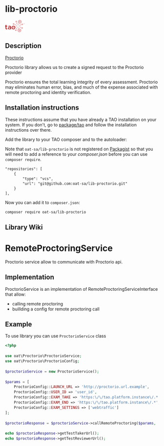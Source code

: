 # lib-proctorio

![TAO Logo](https://github.com/oat-sa/taohub-developer-guide/raw/master/resources/tao-logo.png)

## Description
[Proctorio](https://proctorio.com/)


Proctorio library allows us to create a signed request to the Proctorio provider

Proctorio ensures the total learning integrity of every assessment. 
Proctorio may eliminates human error, bias, and much of the expense associated with remote proctoring and identity verification.

## Installation instructions

These instructions assume that you have already a TAO installation on your system. If you don't, go to
[package/tao](https://github.com/oat-sa/package-tao) and follow the installation instructions over there.

Add the library to your TAO composer and to the autoloader:

Note that `oat-sa/lib-proctorio` is not registered on [Packagist](https://packagist.org/) so that you will need to add
a reference to your _composer.json_ before you can use `composer require`.
```
"repositories": [
    {
        "type": "vcs",
        "url": "git@github.com:oat-sa/lib-proctorio.git"
    }
],
```
Now you can add it to `composer.json`:
```bash
composer require oat-sa/lib-proctorio
```

## Library Wiki

# RemoteProctoringService

Proctorio service allow to communicate with Proctorio api. 

## Implementation
ProctorioService is an implementation of RemoteProctoringServiceInterface that allow:
- calling remote proctoring
- buillding a config for remote proctoring call


## Example
To use library you can use `ProctorioService` class

```php
<?php

use oat\Proctorio\ProctorioService;
use oat\Proctorio\ProctorioConfig;

$proctorioService = new ProctorioService();

$params = [
    ProctorioConfig::LAUNCH_URL => 'http://proctorio.url.example',
    ProctorioConfig::USER_ID => 'user_id',
    ProctorioConfig::EXAM_TAKE => 'https:\/\/tao.platform.instance\/.*',
    ProctorioConfig::EXAM_END => 'https:\/\/tao.platform.instance\/.*',
    ProctorioConfig::EXAM_SETTINGS => ['webtraffic']
];

$proctorioResponse = $proctorioService->callRemoteProctoring($params, 'your_oauth_key', 'your_oauth_secret');

echo $proctorioResponse->getTestTakerUrl();
echo $proctorioResponse->getTestReviewerUrl();
```